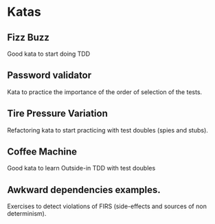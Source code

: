 # Katas

## Fizz Buzz
Good kata to start doing TDD

## Password validator
Kata to practice the importance of the order of selection of the tests.

## Tire Pressure Variation
Refactoring kata to start practicing with test doubles (spies and stubs).

## Coffee Machine
Good kata to learn Outside-in TDD with test doubles

## Awkward dependencies examples.
Exercises to detect violations of FIRS (side-effects and sources of non determinism).